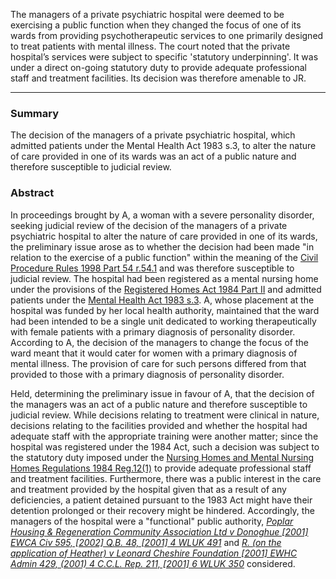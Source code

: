 The managers of a private psychiatric hospital were deemed to be exercising a public function when they changed the focus of one of its wards from providing psychotherapeutic services to one primarily designed to treat patients with mental illness. The court noted that the private hospital’s services were subject to specific 'statutory underpinning'. It was under a direct on-going statutory duty to provide adequate professional staff and treatment facilities. Its decision was therefore amenable to JR.

---

### Summary

The decision of the managers of a private psychiatric hospital, which admitted patients under the Mental Health Act 1983 s.3, to alter the nature of care provided in one of its wards was an act of a public nature and therefore susceptible to judicial review.

### Abstract

In proceedings brought by A, a woman with a severe personality disorder, seeking judicial review of the decision of the managers of a private psychiatric hospital to alter the nature of care provided in one of its wards, the preliminary issue arose as to whether the decision had been made "in relation to the exercise of a public function" within the meaning of the [Civil Procedure Rules 1998 Part 54 r.54.1](https://uk.westlaw.com/Document/I11875790E45011DA8D70A0E70A78ED65/View/FullText.html?originationContext=document&transitionType=DocumentItem&ppcid=59a493ccbc114d60a76d9b0f45747bf9&contextData=(sc.Search)) and was therefore susceptible to judicial review. The hospital had been registered as a mental nursing home under the provisions of the [Registered Homes Act 1984 Part II](https://uk.westlaw.com/Document/I60200370E42311DAA7CF8F68F6EE57AB/View/FullText.html?originationContext=document&transitionType=DocumentItem&ppcid=59a493ccbc114d60a76d9b0f45747bf9&contextData=(sc.Search)) and admitted patients under the [Mental Health Act 1983 s.3](https://uk.westlaw.com/Document/I3FA483B0E44A11DA8D70A0E70A78ED65/View/FullText.html?originationContext=document&transitionType=DocumentItem&ppcid=59a493ccbc114d60a76d9b0f45747bf9&contextData=(sc.Search)). A, whose placement at the hospital was funded by her local health authority, maintained that the ward had been intended to be a single unit dedicated to working therapeutically with female patients with a primary diagnosis of personality disorder. According to A, the decision of the managers to change the focus of the ward meant that it would cater for women with a primary diagnosis of mental illness. The provision of care for such persons differed from that provided to those with a primary diagnosis of personality disorder.

Held, determining the preliminary issue in favour of A, that the decision of the managers was an act of a public nature and therefore susceptible to judicial review. While decisions relating to treatment were clinical in nature, decisions relating to the facilities provided and whether the hospital had adequate staff with the appropriate training were another matter; since the hospital was registered under the 1984 Act, such a decision was subject to the statutory duty imposed under the [Nursing Homes and Mental Nursing Homes Regulations 1984 Reg.12(1)](https://uk.westlaw.com/Document/I5A3FE2A0E44A11DA8D70A0E70A78ED65/View/FullText.html?originationContext=document&transitionType=DocumentItem&ppcid=59a493ccbc114d60a76d9b0f45747bf9&contextData=(sc.Search)) to provide adequate professional staff and treatment facilities. Furthermore, there was a public interest in the care and treatment provided by the hospital given that as a result of any deficiencies, a patient detained pursuant to the 1983 Act might have their detention prolonged or their recovery might be hindered. Accordingly, the managers of the hospital were a "functional" public authority, _[Poplar Housing & Regeneration Community Association Ltd v Donoghue [2001] EWCA Civ 595, [2002] Q.B. 48, [2001] 4 WLUK 491](https://uk.westlaw.com/Document/I23AFF5D1E42811DA8FC2A0F0355337E9/View/FullText.html?originationContext=document&transitionType=DocumentItem&ppcid=59a493ccbc114d60a76d9b0f45747bf9&contextData=(sc.Search))_ and _[R. (on the application of Heather) v Leonard Cheshire Foundation [2001] EWHC Admin 429, (2001) 4 C.C.L. Rep. 211, [2001] 6 WLUK 350](https://uk.westlaw.com/Document/I799DF230E42811DA8FC2A0F0355337E9/View/FullText.html?originationContext=document&transitionType=DocumentItem&ppcid=59a493ccbc114d60a76d9b0f45747bf9&contextData=(sc.Search))_ considered.
